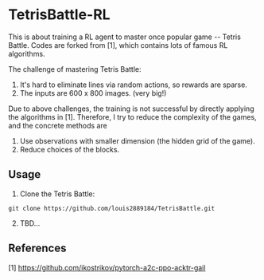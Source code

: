 # TetrisBattle-RL

This is about training a RL agent to master once popular game -- Tetris Battle. Codes are forked from [1], which contains lots of famous RL algorithms. 

The challenge of mastering Tetris Battle: <br/>
1. It's hard to eliminate lines via random actions, so rewards are sparse. <br/>
2. The inputs are 600 x 800 images. (very big!) <br/>

Due to above challenges, the training is not successful by directly applying the algorithms in [1]. Therefore, I try to reduce the complexity of the games, and the concrete methods are
1. Use observations with smaller dimension (the hidden grid of the game). <br/> 
2. Reduce choices of the blocks.

## Usage

1. Clone the Tetris Battle:

`git clone https://github.com/louis2889184/TetrisBattle.git`

2. TBD...


## References
[1] https://github.com/ikostrikov/pytorch-a2c-ppo-acktr-gail

